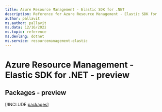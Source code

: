 ```yaml
---
title: Azure Resource Management - Elastic SDK for .NET
description: Reference for Azure Resource Management - Elastic SDK for .NET
author: pallavit
ms.author: pallavit
ms.data: 12/16/2022
ms.topic: reference
ms.devlang: dotnet
ms.service: resourcemanagement-elastic
---
```

# Azure Resource Management - Elastic SDK for .NET - preview
## Packages - preview
[!INCLUDE [packages](resource-management---elastic-index.md)]